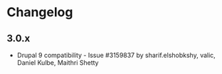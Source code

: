 # Changelog
## 3.0.x
 - Drupal 9 compatibility - Issue #3159837 by sharif.elshobkshy, valic, Daniel Kulbe, Maithri Shetty